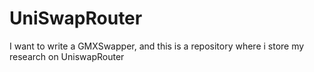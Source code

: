 # UniSwapRouter
I want to write a GMXSwapper, and this is a repository where i store my research on UniswapRouter

